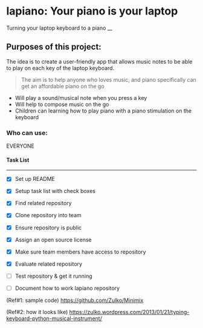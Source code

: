 # lapiano: Your piano is your laptop
Turning your laptop keyboard to a piano
__

## Purposes of this project: 

The idea is to create a user-friendly app that allows music notes to be able to play on each key of the laptop keyboard. 
>The aim is to help anyone who loves music, and piano specifically can get an affordable piano on the go

* Will play a sound/musical note when you press a key
* Will help to compose music on the go
* Children can learning how to play piano with a piano stimulation on the keyboard

### Who can use: 
EVERYONE

#### Task List
___

- [x] Set up README
- [x] Setup task list with check boxes
- [x] Find related repository
- [x] Clone repository into team
- [x] Ensure repository is public
- [x] Assign an open source license
- [x] Make sure team members have access to repository

- [x] Evaluate related repository
- [ ] Test repository & get it running
- [ ] Document how to work lapiano repository 
   

(Ref#1: sample code) https://github.com/Zulko/Minimix

(Ref#2: how it looks like) https://zulko.wordpress.com/2013/01/21/typing-keyboard-python-musical-instrument/
